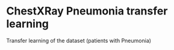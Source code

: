 # ChestXRay Pneumonia transfer learning

Transfer learning of the dataset (patients with Pneumonia)
